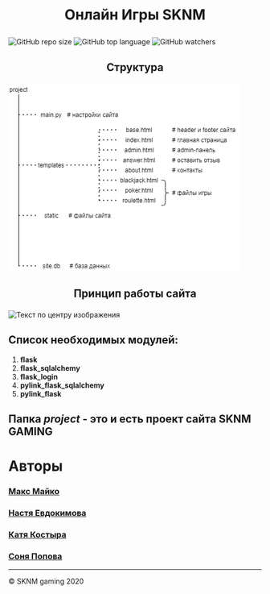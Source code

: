 # <p align="center"> Онлайн Игры SKNM </p>
![GitHub repo size](https://img.shields.io/github/repo-size/OnlinegamesSKNM/mainFile?color=green&label=Used%20Memory&style=plastic) ![GitHub top language](https://img.shields.io/github/languages/top/OnlinegamesSKNM/mainFile?label=Python&logo=GitHub) ![GitHub watchers](https://img.shields.io/github/watchers/OnlinegamesSKNM/mainFile?logoColor=blue&style=social)

## <p align="center"> Структура </p>

![Текст по центру изображения](/images/structure.png)

## <p align="center"> Принцип работы сайта </p>

![Текст по центру изображения](/images/image1.png)



## Список необходимых модулей:
1. **flask**
1. **flask_sqlalchemy**
1. **flask_login**
1. **pylink_flask_sqlalchemy**
1. **pylink_flask**

## Папка ***project*** - это и есть проект сайта SKNM GAMING




# Авторы


### <a href="https://vk.com/maxjul">Макс Майко</a> 
### <a href="https://vk.com/evdokiii"> Настя Евдокимова</a>
### <a href="https://vk.com/id172125070"> Катя Костыра</a>
### <a href="https://vk.com/s.popova21"> Соня Попова </a>

<div>
  <hr> &copy; SKNM gaming 2020
</div>
